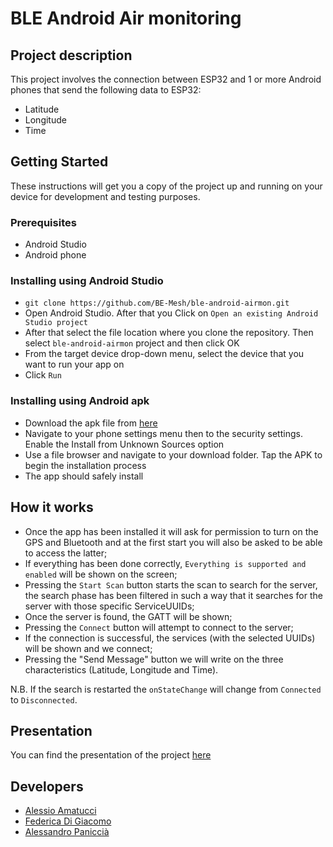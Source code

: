 #  BLE Android Air monitoring

## Project description

This project involves the connection between ESP32 and 1 or more Android phones that send the following data to ESP32:
- Latitude
- Longitude
- Time

## Getting Started

These instructions will get you a copy of the project up and running on your device for development and testing purposes.

### Prerequisites

- Android Studio
- Android phone

### Installing using Android Studio

- `git clone https://github.com/BE-Mesh/ble-android-airmon.git`
- Open Android Studio. After that you Click on `Open an existing Android Studio project`
- After that select the file location where you clone the repository. Then select `ble-android-airmon` project and then click OK
- From the target device drop-down menu, select the device that you want to run your app on
- Click `Run`

### Installing using Android apk

- Download the apk file from [here](https://github.com/BE-Mesh/ble-android-airmon/blob/master/airmon.apk)
- Navigate to your phone settings menu then to the security settings. Enable the Install from Unknown Sources option
- Use a file browser and navigate to your download folder. Tap the APK to begin the installation process
- The app should safely install

## How it works

- Once the app has been installed it will ask for permission to turn on the GPS and Bluetooth and at the first start you will also be asked to be able to access the latter;
- If everything has been done correctly, `Everything is supported and enabled` will be shown on the screen;
- Pressing the `Start Scan` button starts the scan to search for the server, the search phase has been filtered in such a way that it searches for the server with those specific ServiceUUIDs;
- Once the server is found, the GATT will be shown;
- Pressing the `Connect` button will attempt to connect to the server;
- If the connection is successful, the services (with the selected UUIDs) will be shown and we connect;
- Pressing the "Send Message" button we will write on the three characteristics (Latitude, Longitude and Time).

N.B. If the search is restarted the `onStateChange` will change from `Connected` to `Disconnected`. 

## Presentation
You can find the presentation of the project [here](https://github.com/BE-Mesh/ble_esp_airmon/blob/main/Presentation/PresentationProjectBLE.ppt)

## Developers
- [Alessio Amatucci](https://github.com/Alexius22)
- [Federica Di Giacomo](https://github.com/Federicadgc)
- [Alessandro Paniccià](https://github.com/Hoken-rgb)
